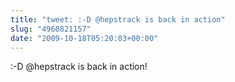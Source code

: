 ```yaml
---
title: "tweet: :-D @hepstrack is back in action"
slug: "4960821157"
date: "2009-10-18T05:20:03+00:00"
---
```

:-D @hepstrack is back in action!